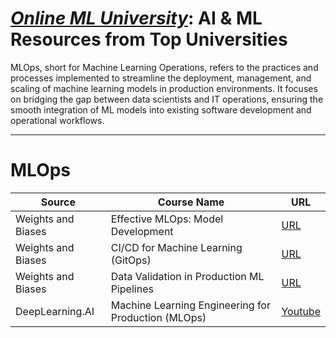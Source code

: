 # [***Online ML University***]((https://github.com/azminewasi/online-ml-university/)): **AI & ML Resources from Top Universities**
MLOps, short for Machine Learning Operations, refers to the practices and processes implemented to streamline the deployment, management, and scaling of machine learning models in production environments. It focuses on bridging the gap between data scientists and IT operations, ensuring the smooth integration of ML models into existing software development and operational workflows.




---


# **MLOps**
| Source | Course Name |  URL |
| --- | --- |   --- |
| Weights and Biases | Effective MLOps: Model Development | [URL](https://www.wandb.courses/courses/effective-mlops-model-development) | 
| Weights and Biases | CI/CD for Machine Learning (GitOps) | [URL](https://www.wandb.courses/courses/ci-cd-for-machine-learning) | 
| Weights and Biases | Data Validation in Production ML Pipelines | [URL](https://www.wandb.courses/courses/data-validation-for-machine-learning) | 
| DeepLearning.AI | Machine Learning Engineering for Production (MLOps) | [Youtube](https://www.youtube.com/playlist?list=PLkDaE6sCZn6GMoA0wbpJLi3t34Gd8l0aK) |


